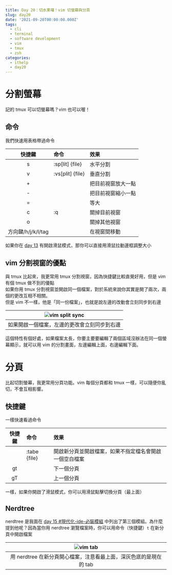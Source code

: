 ```yaml
---
title: Day 20：切水果囉！vim 切螢幕與分頁
slug: day20
date: '2021-09-20T00:00:00.000Z'
tags:
  - cli
  - terminal
  - software development
  - vim
  - tmux
  - zsh
categories:
  - ithelp
  - day20
---
```


# 分割螢幕

記的 tmux 可以切螢幕嗎？vim 也可以喔！

## 命令

我們快速用表格帶過命令

|         快捷鍵          | 命令             | 效果               |
| :---------------------: | :--------------- | :----------------- |
|         <C-w>s          | :sp[lit] {file}  | 水平分割           |
|         <C-w>v          | :vs[plit] {file} | 垂直分割           |
|         <c-w>+          |                  | 把目前視窗放大一點 |
|         <c-w>-          |                  | 把目前視窗縮小一點 |
|         <c-w>=          |                  | 等大               |
|         <C-w>c          | :q               | 關掉目前視窗       |
|         <C-w>o          |                  | 關掉其他視窗       |
| <C-w>方向鍵/h/j/k/l/tag |                  | 在視窗間移動       |

如果你在 [day 13](../day13) 有開啟滑鼠模式，那你可以直接用滑鼠拉動邊框調整大小

## vim 分割視窗的優點

與 tmux 比起來，我更常用 tmux 分割視窗，因為快捷鍵比較直覺好用，但是 vim 有個 tmux 做不到的優點  
如果你用 tmux 分割視窗並開啟同一個檔案，對於系統來說你其實是開了兩次，兩個的更改互相不相關。  
但是 vim 不一樣，他是「同一份檔案」，也就是說左邊的改動會立刻同步到右邊

| ![vim split sync](vim-split-sync.gif) |
| :---------------------------------------------------------------------: |
|              如果開啟一個檔案，左邊的更改會立刻同步到右邊               |

這個特性有個好處，如果檔案太長，你要主要要編輯了兩個區域沒辦法在同一個螢幕顯示，就可以用 vim 的分割畫面，左邊編輯上面，右邊編輯下面。

# 分頁

比起切割螢幕，我更常用分頁功能。vim 每個分頁都和 tmux 一樣，可以隨便你亂切，不會互相影響。

## 快捷鍵

一樣快速看過命令

| 快捷鍵 | 命令         | 效果                                                   |
| :----: | :----------- | :----------------------------------------------------- |
|        | :tabe {file} | 開啟新分頁並開啟檔案，如果不指定檔名會開啟一個空白檔案 |
|   gt   |              | 下一個分頁                                             |
|   gT   |              | 上一個分頁                                             |

一樣，如果你開啟了滑鼠模式，你可以用滑鼠點擊切換分頁（最上面）

## Nerdtree

nerdtree 是我面在 [day 15 #現代化-ide-必裝模組](../day15#現代化-ide-必裝模組) 中列出了第三個模組。為什麼提到他呢？因為當你用 nerdtree 瀏覽檔案時，你可以用命令（快捷鍵）`t` 在新分頁中開啟檔案

|     ![vim tab](vim-tab.gif)      |
| :----------------------------------------------------------------: |
| 用 nerdtree 在新分頁開心檔案，注意看最上面，深灰色底的是現在的 tab |
